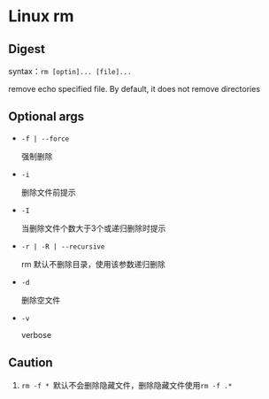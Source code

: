 # Linux rm

## Digest

syntax：`rm [optin]... [file]...`

remove echo specified file. By default, it does not remove directories

## Optional args

- `-f | --force`

  强制删除

- `-i`

  删除文件前提示

- `-I`

  当删除文件个数大于3个或递归删除时提示

- `-r | -R | --recursive`

  rm 默认不删除目录，使用该参数递归删除

- `-d`

  删除空文件

- `-v`

  verbose

## Caution

1. `rm -f * `默认不会删除隐藏文件，删除隐藏文件使用`rm -f .*`